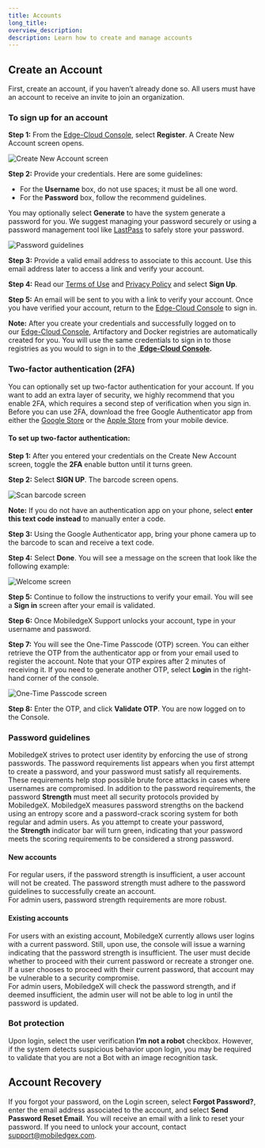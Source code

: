 ```yaml
---
title: Accounts
long_title:
overview_description:
description: Learn how to create and manage accounts
---
```


## Create an Account

First, create an account, if you haven’t already done so. All users must have an account to receive an invite to join an organization.

### To sign up for an account

**Step 1:** From the [Edge-Cloud Console](https://console.mobiledgex.net/#/), select **Register**. A Create New Account screen opens.

![Create New Account screen](/assets/operator-ui-guide/create-new-account.png "Create New Account screen")

**Step 2:** Provide your credentials. Here are some guidelines:

- For the **Username** box, do not use spaces; it must be all one word.
- For the **Password** box, follow the recommend guidelines.

You may optionally select **Generate** to have the system generate a password for you. We suggest managing your password securely or using a password management tool like [LastPass](https://www.lastpass.com/) to safely store your password.

![Password guidelines](/assets/operator-ui-guide/passwd-guide1.png "Password guidelines")

**Step 3:** Provide a valid email address to associate to this account. Use this email address later to access a link and verify your account.

**Step 4:** Read our [Terms of Use](https://mobiledgex.com/terms-of-use) and [Privacy Policy](https://mobiledgex.com/privacy-policy) and select **Sign Up**.

**Step 5:** An email will be sent to you with a link to verify your account. Once you have verified your account, return to the [Edge-Cloud Console](https://console.mobiledgex.net/site1?pg=1) to sign in.

**Note:** After you create your credentials and successfully logged on to our [Edge-Cloud Console](https://console.mobiledgex.net/), Artifactory and Docker registries are automatically created for you. You will use the same credentials to sign in to those registries as you would to sign in to the <a href="https://console.mobiledgex.net/">
**Edge-Cloud Console</a>.**

### Two-factor authentication (2FA)

You can optionally set up two-factor authentication for your account. If you want to add an extra layer of security, we highly recommend that you enable 2FA, which requires a second step of verification when you sign in. Before you can use 2FA, download the free Google Authenticator app from either the [Google Store](https://play.google.com/store/apps/details?id=com.google.android.apps.authenticator2&hl=en_US&gl=US) or the [Apple Store](https://apps.apple.com/us/app/google-authenticator/id388497605) from your mobile device.

#### To set up two-factor authentication:</strong>

**Step 1:** After you entered your credentials on the Create New Account screen, toggle the **2FA** enable button until it turns green.

**Step 2:** Select **SIGN UP**. The barcode screen opens.

![Scan barcode screen](/assets/operator-ui-guide/scan-bar-code.png "Scan barcode screen")

**Note:** If you do not have an authentication app on your phone, select **enter this text code instead** to manually enter a code.

**Step 3:** Using the Google Authenticator app, bring your phone camera up to the barcode to scan and receive a text code.

**Step 4:** Select **Done**. You will see a message on the screen that look like the following example:

![Welcome screen](/assets/operator-ui-guide/welcome.png "Welcome screen")

**Step 5:** Continue to follow the instructions to verify your email. You will see a **Sign in** screen after your email is validated.

**Step 6:** Once MobiledgeX Support unlocks your account, type in your username and password.

**Step 7:** You will see the One-Time Passcode (OTP) screen. You can either retrieve the OTP from the authenticator app or from your email used to register the account. Note that your OTP expires after 2 minutes of receiving it. If you need to generate another OTP, select **Login** in the right-hand corner of the console.

![One-Time Passcode screen](/assets/operator-ui-guide/otp-screen.png "One-Time Passcode screen")

**Step 8:** Enter the OTP, and click **Validate OTP**. You are now logged on to the Console.

### Password guidelines

MobiledgeX strives to protect user identity by enforcing the use of strong passwords. The password requirements list appears when you first attempt to create a password, and your password must satisfy all requirements. These requirements help stop possible brute force attacks in cases where usernames are compromised. In addition to the password requirements, the password **Strength** must meet all security protocols provided by MobiledgeX. MobiledgeX measures password strengths on the backend using an entropy score and a password-crack scoring system for both regular and admin users. As you attempt to create your password, the **Strength** indicator bar will turn green, indicating that your password meets the scoring requirements to be considered a strong password.

#### New accounts

For regular users, if the password strength is insufficient, a user account will not be created. The password strength must adhere to the password guidelines to successfully create an account.<br>For admin users, password strength requirements are more robust.

#### Existing accounts

For users with an existing account, MobiledgeX currently allows user logins with a current password. Still, upon use, the console will issue a warning indicating that the password strength is insufficient. The user must decide whether to proceed with their current password or recreate a stronger one. If a user chooses to proceed with their current password, that account may be vulnerable to a security compromise.<br>For admin users, MobiledgeX will check the password strength, and if deemed insufficient, the admin user will not be able to log in until the password is updated.

### Bot protection

Upon login, select the user verification **I’m not a robot** checkbox. However, if the system detects suspicious behavior upon login, you may be required to validate that you are not a Bot with an image recognition task.

## Account Recovery

If you forgot your password, on the Login screen, select **Forgot Password?**, enter the email address associated to the account, and select **Send Password Reset Email**. You will receive an email with a link to reset your password. If you need to unlock your account, contact support@mobiledgex.com.

